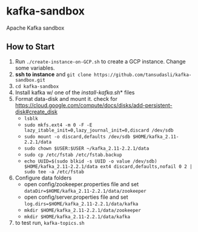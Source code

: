 # kafka-sandbox

Apache Kafka sandbox

## How to Start

1. Run `./create-instance-on-GCP.sh` to create a GCP instance. Change some variables.
2. **ssh to instance** and `git clone https://github.com/tansudasli/kafka-sandbox.git`
3. `cd kafka-sandbox`
4. Install kafka w/ one of the **install-kafka*.sh** files
5. Format data-disk and mount it. check for <https://cloud.google.com/compute/docs/disks/add-persistent-disk#create_disk>
   - `lsblk`
   - `sudo mkfs.ext4 -m 0 -F -E lazy_itable_init=0,lazy_journal_init=0,discard /dev/sdb`
   - `sudo mount -o discard,defaults /dev/sdb $HOME/kafka_2.11-2.2.1/data`
   - `sudo chown $USER:$USER ~/kafka_2.11-2.2.1/data`
   - `sudo cp /etc/fstab /etc/fstab.backup`
   - `echo UUID=$(sudo blkid -s UUID -o value /dev/sdb) $HOME/kafka_2.11-2.2.1/data ext4 discard,defaults,nofail 0 2 | sudo tee -a /etc/fstab`
6. Configure data folders
   - open config/zookeeper.properties file and set `dataDir=$HOME/kafka_2.11-2.2.1/data/zookeeper`
   - open config/server.properties file and set `log.dirs=$HOME/kafka_2.11-2.2.1/data/kafka`
   - `mkdir $HOME/kafka_2.11-2.2.1/data/zookeeper`
   - `mkdir $HOME/kafka_2.11-2.2.1/data/kafka`
7. to test run, `kafka-topics.sh`
